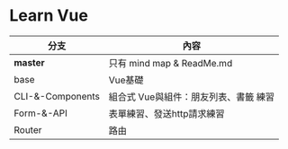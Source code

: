 # Learn Vue

| 分支                      | 內容                                  |
| ------------------------ | ------------------------------------ |
| <b>master</b>            | 只有 mind map & ReadMe.md             |
| base                     | Vue基礎                               |
| CLI-&-Components         | 組合式 Vue與組件：朋友列表、書籤 練習      |
| Form-&-API               | 表單練習、發送http請求練習               |
| Router                   | 路由                                  |

